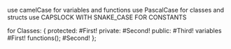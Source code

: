use camelCase for variables and functions
use PascalCase for classes and structs
use CAPSLOCK WITH SNAKE_CASE FOR CONSTANTS

for Classes:
{
protected: #First!
private: #Second!
public: #Third!
    variables #First!
    functions(); #Second!
};